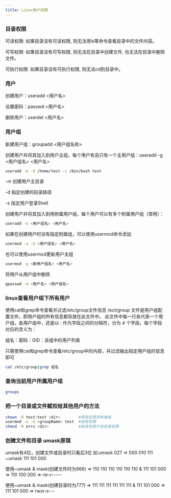```yaml
---
title: Linux用户权限
---
```


### 目录权限

可读权限: 如果目录没有可读权限, 则无法用ls等命令查看目录中的文件内容。

可写权限: 如果目录没有可写权限, 则无法在目录中创建文件, 也无法在目录中删除文件。

可执行权限: 如果目录没有可执行权限, 则无法cd到目录中。

### 用户
创建用户：useradd <用户名>

设置密码：passwd <用户名>

删除用户：userdel <用户名>

### 用户组
新建用户组：groupadd <用户组名称>

创建用户并将其加入到用户主组，每个用户有且只有一个主用户组：useradd -g <用户组名> <用户名>

``` bash
useradd -m -d /home/test -s /bin/bash test
```
-m 创建用户主目录

-d 指定创建的目录路径

-s 指定用户登录Shell

创建用户并将其加入到用附属用户组，每个用户可以有多个附属用户组（常用）：

``` bash
useradd -G <用户组名> <用户名>
```

如果在创建用户时没有指定附属组，可以使用usermod命令添加
``` bash
usermod -a -G <用户组名> <用户名>
```
也可以使用usermod更新用户主组
``` bash
usermod -g <新用户组名> <用户名>
```
将用户从用户组中删除
``` bash
gpasswd -d <用户名> <用户组名>
```

### linux查看用户组下所有用户

使用cat和grep命令查看并过滤/etc/group文件信息
/ect/group 文件是用户组配置文件，即用户组的所有信息都存放在此文件中。
此文件中每一行各代表一个用户组。各用户组中，还是以 : 作为字段之间的分隔符，分为 4 个字段，每个字段对应的含义为：

组名：密码：GID：该组中的用户列表

只需使用cat和grep命令查看/etc/group中的内容，并过滤输出指定用户组的信息即可
``` bash
cat /etc/group|grep 组名
```

### 查询当前用户所属用户组
``` bash
groups
```

### 把一个目录或文件赋权给其他用户的方法
``` bash
chown -R test:test <dir>        #修改目录所有者组
usermod -a -G <groupName> test  #组有权限 
chmod -R o+rx <dir>             #给其他用户加目录权限
```

### 创建文件和目录 umask原理
umask有4位，创建文件或目录时只看后3位
如:umask 027  => 000 010 111 
~umask 111 101 000

使用~umask & mask(创建文件时为666) => 110 110 110 
110 110 110 & 111 101 000  => 110 100 000 => rw-r-----

使用~umask & mask(创建目录时为777) => 111 111 111
111 111 111 & 111 101 000  => 111 101 000 => rwxr-x---
 









